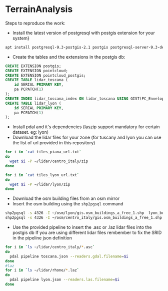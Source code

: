 # TerrainAnalysis
Steps to reproduce the work:

* Install the latest version of postgresql with postgis extension for your system}

```bash
apt install postgresql-9.3-postgis-2.1 postgis postgresql-server-9.3-dev
```
  * Create the tables and the extensions in the postgis db:
```SQL
CREATE EXTENSION postgis;
CREATE EXTENSION pointcloud;
CREATE EXTENSION pointcloud_postgis;
CREATE TABLE lidar_toscana (
    id SERIAL PRIMARY KEY,
    pa PCPATCH(1)
);
CREATE INDEX lidar_toscana_index ON lidar_toscana USING GIST(PC_EnvelopeGeometry(pa));
CREATE TABLE lidar_lyon (
    id SERIAL PRIMARY KEY,
    pa PCPATCH(1)
);

```
* Install pdal and it's dependencies (laszip support mandatory for certain dataset. eg: lyon)
* Download the lidar files for your zone (for tuscany and lyon you can use the list of url provided in this repository)
```bash
for i in `cat tiles_piana_url.txt`
do 
  wget $i -P ~/lidar/centro_italy/zip
done
```
```bash
for i in `cat tiles_lyon_url.txt`
do 
  wget $i -P ~/lidar/lyon/zip
done
```
* Download the osm building files from an osm mirror
* Insert the osm building using the `shp2pgsql` command
```bash
shp2pgsql -s 4326 -I ~/osm/lyon/gis.osm_buildings_a_free_1.shp  lyon_buildings | sudo -u postgres psql
shp2pgsql -s 4326 -I ~/osm/centro_italy/gis.osm_buildings_a_free_1.shp  centro_buildings | sudo -u postgres psql
```
* Use the provided pipeline to insert the .asc or .laz lidar files into the postgis db
If you are using different lidar files rembember to fix the SRID in the pipeline json definition
```bash
for i in `ls ~/lidar/centro_italy/*.asc`
do 
  pdal pipeline toscana.json --readers.gdal.filename=$i
done
#laz
for i in `ls ~/lidar/rhone/*.laz`
do 
  pdal pipeline lyon.json --readers.las.filename=$i
done
```
